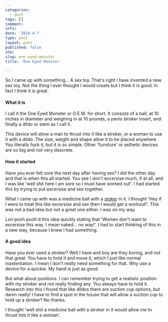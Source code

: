 ```yaml
---
categories:
  - post
tags: []
comment: 
info: 
date: '2018-4-7'
type: post
layout: post
published: false
sha: 
slug: one-eyed-monster
title: 'One Eyed Monster'

---
```

So I came up with something... A sex toy.  That's right I have invented a new sex toy.  Not the thing I ever thought I would create but I think it is good.  In fact I think it is great.

#### What it is
I call it the One Eyed Monster or O.E.M. for short.  It consists of a ball, at 10 inches in diameter and weighing in at 10 pounds, a penis stroker insert, and finally a dildo or stem as I call it.

This device will allow a man to thrust into it like a stroker, or a woman to use it with a dildo.  The size, weight and shape allow it to be placed anywhere.  You literally fuck it, but it is so simple.  Other 'furniture' or asthetic devices are so big and not very descrete.

#### How it started

Have you ever felt sore the next day after having sex?  I did the other day and that is when this all started.  You see I don't excersise much, if at all, and I was like 'well shit here I am sore so I must have worked out'.  I had started this by trying to put excersise and sex together.

What I came up with was a medicine ball with a [stoker][1] in it.  I thought 'Hey if I were to treat this like excersise and sex then I would get a workout!'.  This was not a bad idea but not a great one either.  I was on my way.

Lori pooh pooh'd this idea quickly stating that 'Women don't want to excersise this way.  I mean naked... no way!'.  I had to start thinking of this in a new way, because I knew I had something.

#### A good idea

Have you ever used a stroker?  Well I have and boy are they boring, and not that great.  You have to hold it and move it, which I just like normal masterbation.  I mean I don't really need something for that.  Why use a device for a quickie.  My hand is just as good.

But what about positions.  I can remember trying to get a realistic position with my stroker and not really finding any.  You always have to hold it.  Research into this I found that like dildos there are suction cup options, but damn really!  I have to find a spot in the house that will allow a suction cup to hold up a stroker?  No thanks.

I thought 'well shit a medicine ball with a stroker in it would allow me to thrust into it like a woman'.

[1]:https://en.wikipedia.org/wiki/Artificial_vagina

